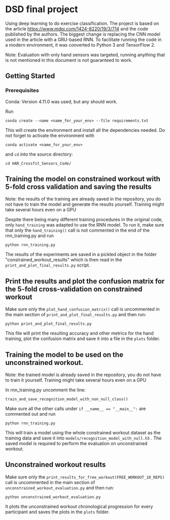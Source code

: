 # DSD final project

Using deep learning to do exercise classification. The project is based on the article https://www.mdpi.com/1424-8220/19/3/714 and the code published by the authors. The biggest change is replacing the CNN model used in the article with a GRU-based RNN. To facilitate running the code in a modern environment, it was converted to Python 3 and TensorFlow 2.

Note: Evaluation with only hand sensors was targeted, running anything that is not mentioned in this document is not guaranteed to work.

## Getting Started

### Prerequisites
Conda: Version 4.11.0 was used, but any should work.

Run 
```
conda create --name <name_for_your_env> --file requirements.txt
```

This will create the environment and install all the dependencies needed. Do not forget to activate the environment with 

```
conda activate <name_for_your_env>
```

and `cd` into the source directory:

```
cd HAR_Crossfit_Sensors_Code/
```

## Training the model on constrained workout with 5-fold cross validation and saving the results
Note: the results of the training are already saved in the repository, you do not have to train the model and generate the results yourself. Training might take several hours even on a GPU

Despite there being many different training procedures in the original code, only `hand_training` was adapted to use the RNN model. To run it, make sure that only the `hand_training()` call is not commented in the end of the rnn_training.py and run

```
python rnn_training.py
```

The results of the experiments are saved in a pickled object in the folder "constrained_workout_results" which is then read in the `print_and_plot_final_results.py` script.

## Print the results and plot the confusion matrix for the 5-fold cross-validation on constrained workout
Make sure only the `plot_hand_confusion_matrix()` call is uncommented in the main section of `print_and_plot_final_results.py` and then run:

```
python print_and_plot_final_results.py
```
This file will print the resulting accuracy and other metrics for the hand training, plot the confusion matrix and save it into a file in the `plots` folder.

## Training the model to be used on the unconstrained workout.

Note: the trained model is already saved in the repository, you do not have to train it yourself. Training might take several hours even on a GPU

In rnn_training.py uncomment the line:
```
train_and_save_recognition_model_with_non_null_class()
```

Make sure all the other calls under `if __name__ == "__main__":` are commented out and run

```
python rnn_training.py
```

This will train a model using the whole constrained workout dataset as the training data and save it into `models/recognition_model_with_null.h5` . The saved model is required to perform the evaluation on unconstrained workout.

## Unconstrained workout results
Make sure only the `print_results_for_free_workout(FREE_WORKOUT_10_REPS)` call is uncommented in the main section of `unconstrained_workout_evaluation.py` and then run:

```
python unconstrained_workout_evaluation.py
```

It plots the unconstrained workout chronological progression for every participant and saves the plots in the `plots` folder.
